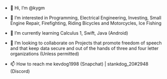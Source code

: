 - 👋 Hi, I’m @kygm

- 👀 I’m interested in 
  Programming,
  Electrical Engineering,
  Investing,
  Small Engine Repair,
  Firefighting,
  Riding Bicycles and Motorcycles,
  Ice Fishing
  
- 🌱 I’m currently learning 
  Calculus 1,
  Swift,
  Java (Android)
  
- 💞️ I’m looking to collaborate on 
  Projects that promote freedom of speech
  and that keep data secure and out of 
  the hands of three and four letter 
  organizations (Unless permitted)
  
- 📫 How to reach me 
  kevdog1998 (Snapchat) | stankdog_20#2948 (Discord)
  

<!---
kygm/kygm is a ✨ special ✨ repository because its `README.md` (this file) appears on your GitHub profile.
You can click the Preview link to take a look at your changes.
--->
